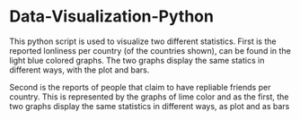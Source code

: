 # Data-Visualization-Python

This python script is used to visualize two different statistics.
First is the reported lonliness per country (of the countries shown), can be found in the light blue colored graphs.
The two graphs display the same statics in different ways, with the plot and bars.

Second is the reports of people that claim to have repliable friends per country.
This is represented by the graphs of lime color and as the first, the two graphs display
the same statistics in different ways, as plot and as bars
